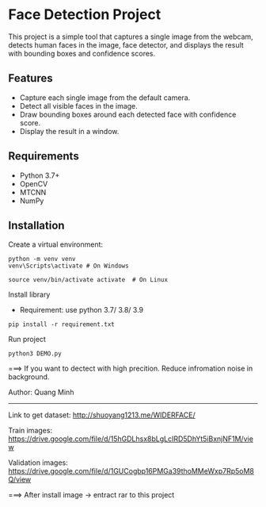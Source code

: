 # Face Detection Project

This project is a simple tool that captures a single image from the webcam, detects human faces in the image, face detector, and displays the result with bounding boxes and confidence scores.

## Features

- Capture each single image from the default camera.
- Detect all visible faces in the image.
- Draw bounding boxes around each detected face with confidence score.
- Display the result in a window.

## Requirements

- Python 3.7+
- OpenCV
- MTCNN
- NumPy

## Installation

Create a virtual environment:

```
python -m venv venv
venv\Scripts\activate # On Windows

source venv/bin/activate activate  # On Linux 
```

Install library
- Requirement: use python 3.7/ 3.8/ 3.9
```
pip install -r requirement.txt
```

Run project
```
python3 DEMO.py
```

===> If you want to dectect with high precition. Reduce infromation noise in background.

Author: Quang Minh


--------


Link to get dataset: http://shuoyang1213.me/WIDERFACE/

Train images: https://drive.google.com/file/d/15hGDLhsx8bLgLcIRD5DhYt5iBxnjNF1M/view

Validation images: https://drive.google.com/file/d/1GUCogbp16PMGa39thoMMeWxp7Rp5oM8Q/view

===> After install image -> entract rar to this project